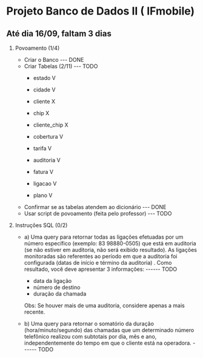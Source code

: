 # Projeto Banco de Dados II ( IFmobile)

<h2> Até dia 16/09, faltam 3 dias </h2>

1) Povoamento (1/4)
    - Criar o Banco --- DONE
    - Criar Tabelas (2/11) --- TODO
        - estado       V
        - cidade       V
        - cliente      X
        - chip         X
        - cliente_chip X
        
        - cobertura    V
        - tarifa       V
        - auditoria    V
        - fatura       V
        - ligacao      V
        - plano        V
    - Confirmar se as tabelas atendem ao dicionário --- DONE
    - Usar script de povoamento (feita pelo professor) --- TODO

2) Instruções SQL (0/2)
    - a) Uma query para retornar todas as ligações efetuadas por um número específico (exemplo: 83 98880-0505) que está em auditoria (se não estiver em auditoria, não será exibido         resultado). As ligações monitoradas são referentes ao período em que a auditoria foi configurada (datas de início e término da auditoria) . Como resultado, você deve               apresentar 3 informações: ------ TODO

        - data da ligação
        - número de destino
        - duração da chamada

        Obs: Se houver mais de uma auditoria, considere apenas a mais recente.

    - b) Uma query para retornar o somatório da duração (hora/minuto/segundo) das chamadas que um determinado número telefônico realizou com subtotais por dia, mês e ano,                independentemente do tempo em que o cliente está na operadora. ------ TODO
